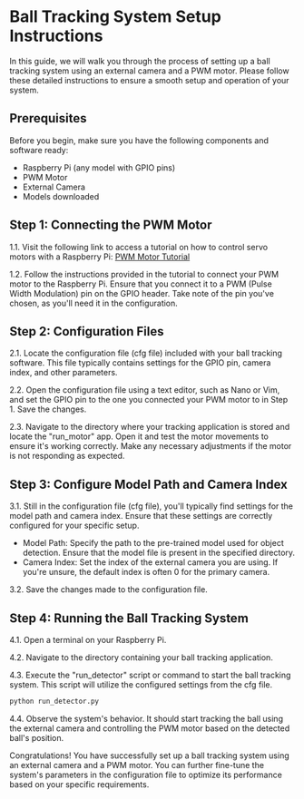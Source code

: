 # Ball Tracking System Setup Instructions

In this guide, we will walk you through the process of setting up a ball tracking system using an external camera and a PWM motor. Please follow these detailed instructions to ensure a smooth setup and operation of your system.

## Prerequisites

Before you begin, make sure you have the following components and software ready:

- Raspberry Pi (any model with GPIO pins)
- PWM Motor
- External Camera
- Models downloaded

## Step 1: Connecting the PWM Motor

1.1. Visit the following link to access a tutorial on how to control servo motors with a Raspberry Pi: [PWM Motor Tutorial](https://www.digikey.com/en/maker/blogs/2021/how-to-control-servo-motors-with-a-raspberry-pi)

1.2. Follow the instructions provided in the tutorial to connect your PWM motor to the Raspberry Pi. Ensure that you connect it to a PWM (Pulse Width Modulation) pin on the GPIO header. Take note of the pin you've chosen, as you'll need it in the configuration.

## Step 2: Configuration Files

2.1. Locate the configuration file (cfg file) included with your ball tracking software. This file typically contains settings for the GPIO pin, camera index, and other parameters.

2.2. Open the configuration file using a text editor, such as Nano or Vim, and set the GPIO pin to the one you connected your PWM motor to in Step 1. Save the changes.

2.3. Navigate to the directory where your tracking application is stored and locate the "run_motor" app. Open it and test the motor movements to ensure it's working correctly. Make any necessary adjustments if the motor is not responding as expected.

## Step 3: Configure Model Path and Camera Index

3.1. Still in the configuration file (cfg file), you'll typically find settings for the model path and camera index. Ensure that these settings are correctly configured for your specific setup.

- Model Path: Specify the path to the pre-trained model used for object detection. Ensure that the model file is present in the specified directory.
- Camera Index: Set the index of the external camera you are using. If you're unsure, the default index is often 0 for the primary camera.

3.2. Save the changes made to the configuration file.

## Step 4: Running the Ball Tracking System

4.1. Open a terminal on your Raspberry Pi.

4.2. Navigate to the directory containing your ball tracking application.

4.3. Execute the "run_detector" script or command to start the ball tracking system. This script will utilize the configured settings from the cfg file.

```bash
python run_detector.py
```

4.4. Observe the system's behavior. It should start tracking the ball using the external camera and controlling the PWM motor based on the detected ball's position.

Congratulations! You have successfully set up a ball tracking system using an external camera and a PWM motor. You can further fine-tune the system's parameters in the configuration file to optimize its performance based on your specific requirements.